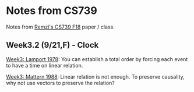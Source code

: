 # Notes from CS739

Notes from [Remzi's CS739 F18](http://pages.cs.wisc.edu/~remzi/Classes/739/Fall2018/) paper / class.



## Week3.2 (9/21,F) - Clock 

[Week3: Lamport 1978](paper-note/CS739-Week3-1-clock-Lamport.md): You can establish a total order by forcing each event to have a time on linear relation.

[Week3: Mattern 1988](paper-note/CS739-Week3-1-virtualTime-mattern.md): Linear relation is not enough. To preserve causality, why not use vectors to preserve the relation?

